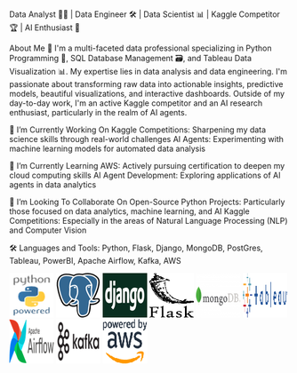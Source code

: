 Data Analyst 👨‍💻 | Data Engineer 🛠️ | Data Scientist 📊 | Kaggle Competitor 🏆 | AI Enthusiast 🤖

About Me 📝
I'm a multi-faceted data professional specializing in Python Programming 🐍, SQL Database Management 🗃️, and Tableau Data Visualization 📊. My expertise lies in data analysis and data engineering. I'm passionate about transforming raw data into actionable insights, predictive models, beautiful visualizations, and interactive dashboards. Outside of my day-to-day work, I'm an active Kaggle competitor and an AI research enthusiast, particularly in the realm of AI agents.

🔭 I’m Currently Working On
Kaggle Competitions: Sharpening my data science skills through real-world challenges
AI Agents: Experimenting with machine learning models for automated data analysis

🌱 I’m Currently Learning
AWS: Actively pursuing certification to deepen my cloud computing skills
AI Agent Development: Exploring applications of AI agents in data analytics

👯 I’m Looking To Collaborate On
Open-Source Python Projects: Particularly those focused on data analytics, machine learning, and AI
Kaggle Competitions: Especially in the areas of Natural Language Processing (NLP) and Computer Vision

🛠️ Languages and Tools:
Python, Flask, Django, MongoDB, PostGres, Tableau, PowerBI, Apache Airflow, Kafka, AWS

![Python Powered](./assets/resized_python-powered-h-50x65.png)
![PostgreSQL](./assets/resized_PostgreSQL.png) 
![Django](./assets/resized_django-logo-negative.png)
![Flask](./assets/resized_flask-logo.png)
![MongoDB](./assets/resized_MongoDB-Logo.png)
![Tableau](./assets/resized_TableauLogo_RGB.png)
![Airflow](./assets/resized_AirflowLogo.png)
![Kafka](./assets/resized_kafka_highres.png)
![AWS](./assets/resized_PB_AWS.png)




